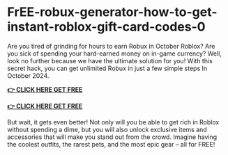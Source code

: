 # FrEE-robux-generator-how-to-get-instant-roblox-gift-card-codes-0
Are you tired of grinding for hours to earn Robux in October Roblox? Are you sick of spending your hard-earned money on in-game currency? Well, look no further because we have the ultimate solution for you! With this secret hack, you can get unlimited Robux in just a few simple steps In October 2024.


**[👉 CLICK HERE GET FREE](https://rb.gy/z15ccr)**

**[👉 CLICK HERE GET FREE](https://rb.gy/z15ccr)**

But wait, it gets even better! Not only will you be able to get rich in Roblox without spending a dime, but you will also unlock exclusive items and accessories that will make you stand out from the crowd. Imagine having the coolest outfits, the rarest pets, and the most epic gear – all for FREE!
